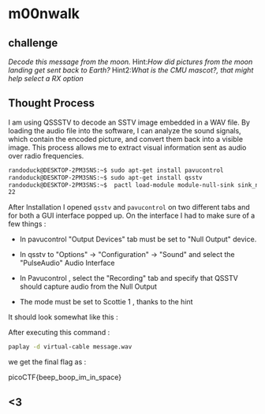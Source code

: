 # m00nwalk
## challenge 
*Decode this message from the moon.*
Hint:*How did pictures from the moon landing get sent back to Earth?*
Hint2:*What is the CMU mascot?, that might help select a RX option*
## Thought Process

I am using QSSSTV to decode an SSTV image embedded in a WAV file. By loading the audio file into the software, I can analyze the sound signals, which contain the encoded picture, and convert them back into a visible image. This process allows me to extract visual information sent as audio over radio frequencies.

```bash
randoduck@DESKTOP-2PM3SNS:~$ sudo apt-get install pavucontrol
randoduck@DESKTOP-2PM3SNS:~$ sudo apt-get install qsstv
randoduck@DESKTOP-2PM3SNS:~$  pactl load-module module-null-sink sink_name=virtual-cable
22
```
After Installation I opened `qsstv` and `pavucontrol` on two different tabs and for both a GUI interface popped up. On the interface I had to make sure of a few things :

- In pavucontrol "Output Devices" tab must be set to  "Null Output" device.

- In qsstv to "Options" -> "Configuration" -> "Sound" and select the "PulseAudio" Audio Interface

- In Pavucontrol , select the "Recording" tab and specify that QSSTV should capture audio from the Null Output

- The mode must be set to Scottie 1 , thanks to the hint 

It should look somewhat like this :


After executing this command :
```bash
paplay -d virtual-cable message.wav
```
we get the final flag as :



picoCTF{beep_boop_im_in_space}
## <3